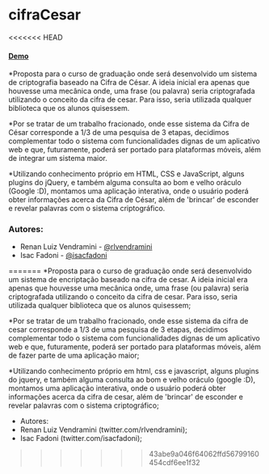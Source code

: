 # cifraCesar
<<<<<<< HEAD

#### [Demo](http://renanvendramini.github.io/cifra-cesar)

*Proposta para o curso de graduação onde será desenvolvido um sistema de criptografia baseado na Cifra de César.
A ideia inicial era apenas que houvesse uma mecânica onde, uma frase (ou palavra) seria criptografada utilizando o conceito da cifra de cesar. Para isso, seria utilizada qualquer biblioteca que os alunos quisessem.

*Por se tratar de um trabalho fracionado, onde esse sistema da Cifra de César corresponde a 1/3 de uma pesquisa de 3 etapas, decidimos complementar todo o sistema com funcionalidades dignas de um aplicativo web e que, futuramente, poderá ser portado para plataformas móveis, além de integrar um sistema maior.

*Utilizando conhecimento próprio em HTML, CSS e JavaScript, alguns plugins do jQuery, e também alguma consulta ao bom e velho oráculo (Google :D), montamos uma aplicação interativa, onde o usuário poderá obter informações acerca da Cifra de César, além de 'brincar' de esconder e revelar palavras com o sistema criptográfico.


### Autores: 
*   Renan Luiz Vendramini - [@rlvendramini](https://twitter.com/rlvendramini)
*   Isac Fadoni - [@isacfadoni](https://twitter.com/isacfadoni)

=======
*Proposta para o curso de graduação onde será desenvolvido um sistema de encriptação baseado na cifra de cesar.
A ideia inicial era apenas que houvesse uma mecânica onde, uma frase (ou palavra) seria criptografada utilizando o conceito da cifra de cesar. Para isso, seria utilizada qualquer biblioteca que os alunos quisessem;

*Por se tratar de um trabalho fracionado, onde esse sistema da cifra de cesar corresponde a 1/3 de uma pesquisa de 3 etapas, decidimos complementar todo o sistema com funcionalidades dignas de um aplicativo web e que, futuramente, poderá ser portado para plataformas móveis, além de fazer parte de uma aplicação maior;

*Utilizando conhecimento próprio em html, css e javascript, alguns plugins do jquery, e também alguma consulta ao bom e velho oráculo (google :D), montamos uma aplicação interativa, onde o usuário poderá obter informações acerca da cifra de cesar, além de 'brincar' de esconder e revelar palavras com o sistema criptográfico;

* Autores: 
*   Renan Luiz Vendramini (twitter.com/rlvendramini);
*   Isac Fadoni (twitter.com/isacfadoni);
>>>>>>> 43abe9a046f64062ffd56799160454cdf6ee1f32
